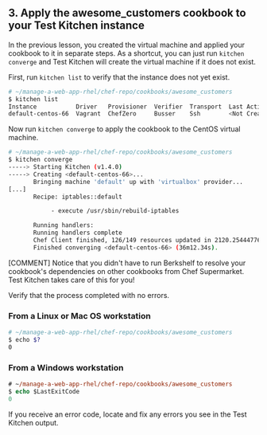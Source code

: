 ## 3. Apply the awesome_customers cookbook to your Test Kitchen instance

In the previous lesson, you created the virtual machine and applied your cookbook to it in separate steps. As a shortcut, you can just run `kitchen converge` and Test Kitchen will create the virtual machine if it does not exist.

First, run `kitchen list` to verify that the instance does not yet exist.

```bash
# ~/manage-a-web-app-rhel/chef-repo/cookbooks/awesome_customers
$ kitchen list
Instance           Driver   Provisioner  Verifier  Transport  Last Action
default-centos-66  Vagrant  ChefZero     Busser    Ssh        <Not Created>
```

Now run `kitchen converge` to apply the cookbook to the CentOS virtual machine.

```bash
# ~/manage-a-web-app-rhel/chef-repo/cookbooks/awesome_customers
$ kitchen converge
-----> Starting Kitchen (v1.4.0)
-----> Creating <default-centos-66>...
       Bringing machine 'default' up with 'virtualbox' provider...
[...]
       Recipe: iptables::default

            - execute /usr/sbin/rebuild-iptables

       Running handlers:
       Running handlers complete
       Chef Client finished, 126/149 resources updated in 2120.254447762 seconds
       Finished converging <default-centos-66> (36m12.34s).
```

[COMMENT] Notice that you didn't have to run Berkshelf to resolve your cookbook's dependencies on other cookbooks from Chef Supermarket. Test Kitchen takes care of this for you!

Verify that the process completed with no errors.

### From a Linux or Mac OS workstation

```bash
# ~/manage-a-web-app-rhel/chef-repo/cookbooks/awesome_customers
$ echo $?
0
```

### From a Windows workstation

```ps
# ~/manage-a-web-app-rhel/chef-repo/cookbooks/awesome_customers
$ echo $LastExitCode
0
```

If you receive an error code, locate and fix any errors you see in the Test Kitchen output.
